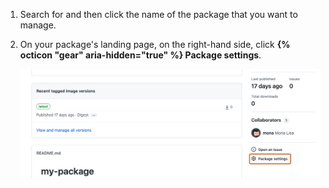 1. Search for and then click the name of the package that you want to manage.
1. On your package's landing page, on the right-hand side, click **{% octicon "gear" aria-hidden="true" %} Package settings**.

   ![Screenshot of a package's landing page. In the lower right corner, "Package settings" is highlighted with an orange outline.](/assets/images/help/package-registry/package-settings.png)
